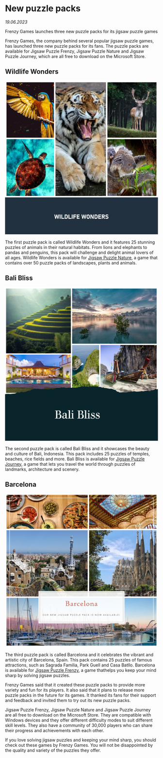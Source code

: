 # New puzzle packs

 _19.06.2023_

Frenzy Games launches three new puzzle packs for its jigsaw puzzle games

Frenzy Games, the company behind several popular jigsaw puzzle games, has launched three new puzzle packs for its fans. The puzzle packs are available for Jigsaw Puzzle Frenzy, Jigsaw Puzzle Nature and Jigsaw Puzzle Journey, which are all free to download on the Microsoft Store.

## Wildlife Wonders

![Wildlife Wonders](images/packs/wildlife-wonders.png?w=640)

The first puzzle pack is called Wildlife Wonders and it features 25 stunning puzzles of animals in their natural habitats. From lions and elephants to pandas and penguins, this pack will challenge and delight animal lovers of all ages. Wildlife Wonders is available for [Jigsaw Puzzle Nature](https://www.microsoft.com/store/apps/9p9xk4k4q2qk?cid=frenzygames), a game that contains over 50 puzzle packs of landscapes, plants and animals.

## Bali Bliss

![Bali Bliss](images/packs/bali-bliss.png?w=640)

The second puzzle pack is called Bali Bliss and it showcases the beauty and culture of Bali, Indonesia. This pack includes 25 puzzles of temples, beaches, rice fields and more. Bali Bliss is available for [Jigsaw Puzzle Journey](https://www.microsoft.com/store/apps/9ndsmccmr7m9?cid=frenzygames), a game that lets you travel the world through puzzles of landmarks, architecture and scenery.

## Barcelona

![Barcelona](images/packs/barcelona.png?w=640)

The third puzzle pack is called Barcelona and it celebrates the vibrant and artistic city of Barcelona, Spain. This pack contains 25 puzzles of famous attractions, such as Sagrada Familia, Park Guell and Casa Batllo. Barcelona is available for [Jigsaw Puzzle Frenzy](https://www.microsoft.com/store/apps/9wzdncrddqbm?cid=frenzygames), a game thathelps you keep your mind sharp by solving jigsaw puzzles.

Frenzy Games said that it created these puzzle packs to provide more variety and fun for its players. It also said that it plans to release more puzzle packs in the future for its games. It thanked its fans for their support and feedback and invited them to try out its new puzzle packs.

Jigsaw Puzzle Frenzy, Jigsaw Puzzle Nature and Jigsaw Puzzle Journey are all free to download on the Microsoft Store. They are compatible with Windows devices and they offer different difficulty modes to suit different skill levels. They also have a community of 30,000 players who can share their progress and achievements with each other.

If you love solving jigsaw puzzles and keeping your mind sharp, you should check out these games by Frenzy Games. You will not be disappointed by the quality and variety of the puzzles they offer.
